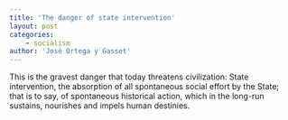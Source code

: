 ```yaml
---
title: 'The danger of state intervention'
layout: post
categories:
    - socialism
author: 'José Ortega y Gasset'
---
```


This is the gravest danger that today threatens civilization: State intervention, the absorption of all spontaneous social effort by the State; that is to say, of spontaneous historical action, which in the long-run sustains, nourishes and impels human destinies.